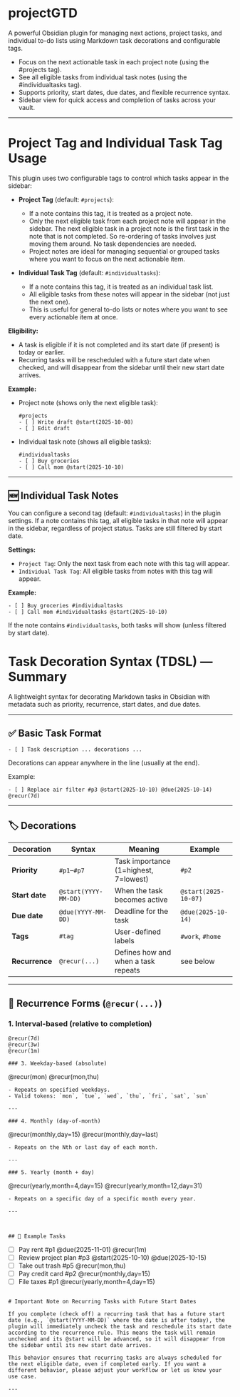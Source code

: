# projectGTD

A powerful Obsidian plugin for managing next actions, project tasks, and individual to-do lists using Markdown task decorations and configurable tags. 

- Focus on the next actionable task in each project note (using the #projects tag).
- See all eligible tasks from individual task notes (using the #individualtasks tag).
- Supports priority, start dates, due dates, and flexible recurrence syntax.
- Sidebar view for quick access and completion of tasks across your vault.

---

# Project Tag and Individual Task Tag Usage

This plugin uses two configurable tags to control which tasks appear in the sidebar:

- **Project Tag** (default: `#projects`):
  - If a note contains this tag, it is treated as a project note.
  - Only the next eligible task from each project note will appear in the sidebar. The next eligible task in a project note is the first task in the note that is not completed. So re-ordering of tasks involves just moving them around. No task dependencies are needed.
  - Project notes are ideal for managing sequential or grouped tasks where you want to focus on the next actionable item.

- **Individual Task Tag** (default: `#individualtasks`):
  - If a note contains this tag, it is treated as an individual task list.
  - All eligible tasks from these notes will appear in the sidebar (not just the next one).
  - This is useful for general to-do lists or notes where you want to see every actionable item at once.

**Eligibility:**
- A task is eligible if it is not completed and its start date (if present) is today or earlier.
- Recurring tasks will be rescheduled with a future start date when checked, and will disappear from the sidebar until their new start date arrives.

**Example:**

- Project note (shows only the next eligible task):
  ```
  #projects
  - [ ] Write draft @start(2025-10-08)
  - [ ] Edit draft
  ```
- Individual task note (shows all eligible tasks):
  ```
  #individualtasks
  - [ ] Buy groceries
  - [ ] Call mom @start(2025-10-10)
  ```

---

## 🆕 Individual Task Notes

You can configure a second tag (default: `#individualtasks`) in the plugin settings. If a note contains this tag, all eligible tasks in that note will appear in the sidebar, regardless of project status. Tasks are still filtered by start date.

**Settings:**
- `Project Tag`: Only the next task from each note with this tag will appear.
- `Individual Task Tag`: All eligible tasks from notes with this tag will appear.

**Example:**
```
- [ ] Buy groceries #individualtasks
- [ ] Call mom #individualtasks @start(2025-10-10)
```
If the note contains `#individualtasks`, both tasks will show (unless filtered by start date).
# Task Decoration Syntax (TDSL) — Summary

A lightweight syntax for decorating Markdown tasks in Obsidian with metadata
such as priority, recurrence, start dates, and due dates.

---

## ✅ Basic Task Format

```
- [ ] Task description ... decorations ...
```

Decorations can appear anywhere in the line (usually at the end).

Example:
```
- [ ] Replace air filter #p3 @start(2025-10-10) @due(2025-10-14) @recur(7d)
```

---

## 🏷️ Decorations

| Decoration | Syntax | Meaning | Example |
|-------------|---------|----------|----------|
| **Priority** | `#p1`–`#p7` | Task importance (1=highest, 7=lowest) | `#p2` |
| **Start date** | `@start(YYYY-MM-DD)` | When the task becomes active | `@start(2025-10-07)` |
| **Due date** | `@due(YYYY-MM-DD)` | Deadline for the task | `@due(2025-10-14)` |
| **Tags** | `#tag` | User-defined labels | `#work`, `#home` |
| **Recurrence** | `@recur(...)` | Defines how and when a task repeats | see below |

---

## 🔁 Recurrence Forms (`@recur(...)`)

### 1. Interval-based (relative to completion)
```
@recur(7d)
@recur(3w)
@recur(1m)

### 3. Weekday-based (absolute)
```
@recur(mon)
@recur(mon,thu)
```
- Repeats on specified weekdays.
- Valid tokens: `mon`, `tue`, `wed`, `thu`, `fri`, `sat`, `sun`

---

### 4. Monthly (day-of-month)
```
@recur(monthly,day=15)
@recur(monthly,day=last)
```
- Repeats on the Nth or last day of each month.

---

### 5. Yearly (month + day)
```
@recur(yearly,month=4,day=15)
@recur(yearly,month=12,day=31)
```
- Repeats on a specific day of a specific month every year.

---



## 🧩 Example Tasks

```
- [ ] Pay rent #p1 @due(2025-11-01) @recur(1m)
- [ ] Review project plan #p3 @start(2025-10-10) @due(2025-10-15)
- [ ] Take out trash #p5 @recur(mon,thu)
- [ ] Pay credit card #p2 @recur(monthly,day=15)
- [ ] File taxes #p1 @recur(yearly,month=4,day=15)
```

# Important Note on Recurring Tasks with Future Start Dates

If you complete (check off) a recurring task that has a future start date (e.g., `@start(YYYY-MM-DD)` where the date is after today), the plugin will immediately uncheck the task and reschedule its start date according to the recurrence rule. This means the task will remain unchecked and its @start will be advanced, so it will disappear from the sidebar until its new start date arrives.

This behavior ensures that recurring tasks are always scheduled for the next eligible date, even if completed early. If you want a different behavior, please adjust your workflow or let us know your use case.

---

